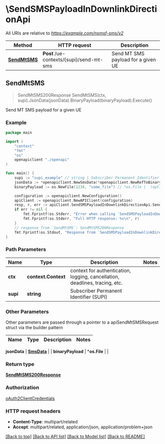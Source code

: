 # \SendSMSPayloadInDownlinkDirectionApi

All URIs are relative to *https://example.com/nsmsf-sms/v2*

Method | HTTP request | Description
------------- | ------------- | -------------
[**SendMtSMS**](SendSMSPayloadInDownlinkDirectionApi.md#SendMtSMS) | **Post** /ue-contexts/{supi}/send-mt-sms | Send MT SMS payload for a given UE



## SendMtSMS

> SendMtSMS200Response SendMtSMS(ctx, supi).JsonData(jsonData).BinaryPayload(binaryPayload).Execute()

Send MT SMS payload for a given UE

### Example

```go
package main

import (
    "context"
    "fmt"
    "os"
    openapiclient "./openapi"
)

func main() {
    supi := "supi_example" // string | Subscriber Permanent Identifier (SUPI)
    jsonData := *openapiclient.NewSmsData(*openapiclient.NewRefToBinaryData("ContentId_example")) // SmsData |  (optional)
    binaryPayload := os.NewFile(1234, "some_file") // *os.File |  (optional)

    configuration := openapiclient.NewConfiguration()
    apiClient := openapiclient.NewAPIClient(configuration)
    resp, r, err := apiClient.SendSMSPayloadInDownlinkDirectionApi.SendMtSMS(context.Background(), supi).JsonData(jsonData).BinaryPayload(binaryPayload).Execute()
    if err != nil {
        fmt.Fprintf(os.Stderr, "Error when calling `SendSMSPayloadInDownlinkDirectionApi.SendMtSMS``: %v\n", err)
        fmt.Fprintf(os.Stderr, "Full HTTP response: %v\n", r)
    }
    // response from `SendMtSMS`: SendMtSMS200Response
    fmt.Fprintf(os.Stdout, "Response from `SendSMSPayloadInDownlinkDirectionApi.SendMtSMS`: %v\n", resp)
}
```

### Path Parameters


Name | Type | Description  | Notes
------------- | ------------- | ------------- | -------------
**ctx** | **context.Context** | context for authentication, logging, cancellation, deadlines, tracing, etc.
**supi** | **string** | Subscriber Permanent Identifier (SUPI) | 

### Other Parameters

Other parameters are passed through a pointer to a apiSendMtSMSRequest struct via the builder pattern


Name | Type | Description  | Notes
------------- | ------------- | ------------- | -------------

 **jsonData** | [**SmsData**](SmsData.md) |  | 
 **binaryPayload** | ***os.File** |  | 

### Return type

[**SendMtSMS200Response**](SendMtSMS200Response.md)

### Authorization

[oAuth2ClientCredentials](../README.md#oAuth2ClientCredentials)

### HTTP request headers

- **Content-Type**: multipart/related
- **Accept**: multipart/related, application/json, application/problem+json

[[Back to top]](#) [[Back to API list]](../README.md#documentation-for-api-endpoints)
[[Back to Model list]](../README.md#documentation-for-models)
[[Back to README]](../README.md)

